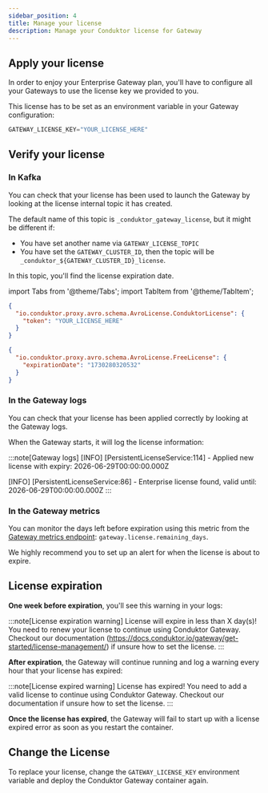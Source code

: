 ```yaml
---
sidebar_position: 4
title: Manage your license
description: Manage your Conduktor license for Gateway
---
```


## Apply your license

In order to enjoy your Enterprise Gateway plan, you'll have to configure all your Gateways to use the license key we provided to you.

This license has to be set as an environment variable in your Gateway configuration:

```js title=".env"
GATEWAY_LICENSE_KEY="YOUR_LICENSE_HERE"
```

## Verify your license

### In Kafka

You can check that your license has been used to launch the Gateway by looking at the license internal topic it has created.

The default name of this topic is `_conduktor_gateway_license`, but it might be different if:
- You have set another name via `GATEWAY_LICENSE_TOPIC`
- You have set the `GATEWAY_CLUSTER_ID`, then the topic will be `_conduktor_${GATEWAY_CLUSTER_ID}_license`.

In this topic, you'll find the license expiration date.

import Tabs from '@theme/Tabs'; import TabItem from '@theme/TabItem';

<Tabs>
<TabItem value="Enterprise plan" label="Enterprise plan">

```json
{
  "io.conduktor.proxy.avro.schema.AvroLicense.ConduktorLicense": {
    "token": "YOUR_LICENSE_HERE"
  }
}
```

</TabItem>
<TabItem value="Free plan" label="Free plan">

```json
{
  "io.conduktor.proxy.avro.schema.AvroLicense.FreeLicense": {
    "expirationDate": "1730280320532"
  }
}
```

</TabItem>
</Tabs>

### In the Gateway logs

You can check that your license has been applied correctly by looking at the Gateway logs.

When the Gateway starts, it will log the license information:

:::note[Gateway logs]
[INFO] [PersistentLicenseService:114] - Applied new license with expiry: 2026-06-29T00:00:00.000Z

[INFO] [PersistentLicenseService:86] - Enterprise license found, valid until: 2026-06-29T00:00:00.000Z
:::

### In the Gateway metrics

You can monitor the days left before expiration using this metric from the [Gateway metrics endpoint](/gateway/reference/monitoring/#how-to-access-prometheus-metrics-from-gateway): `gateway.license.remaining_days`.

We highly recommend you to set up an alert for when the license is about to expire.

## License expiration

**One week before expiration**, you'll see this warning in your logs:

:::note[License expiration warning]
License will expire in less than X day(s)! You need to renew your license to continue using Conduktor Gateway. Checkout our documentation (https://docs.conduktor.io/gateway/get-started/license-management/) if unsure how to set the license.
:::

**After expiration**, the Gateway will continue running and log a warning every hour that your license has expired:

:::note[License expired warning]
License has expired! You need to add a valid license to continue using Conduktor Gateway. Checkout our documentation if unsure how to set the license.
:::

**Once the license has expired**, the Gateway will fail to start up with a license expired error as soon as you restart the container.

## Change the License

To replace your license, change the `GATEWAY_LICENSE_KEY` environment variable and deploy the Conduktor Gateway container again.
